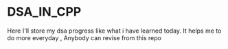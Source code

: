 # DSA_IN_CPP
Here I'll store my dsa progress like what i have learned today. It helps me to do more everyday , Anybody can revise from this repo
